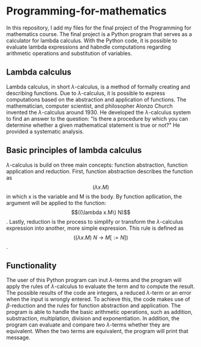 # Programming-for-mathematics
In this repository, I add my files for the final project of the Programming for mathematics course. The final project is a Python program that serves as a calculator for lambda calculus. With the Python code, it is possible to evaluate lambda expressions and habndle computations regarding arithmetic operations and substitution of variables.

## Lambda calculus 
Lambda calculus, in short $\lambda$-calculus, is a method of formally creating and describing functions. Due to $\lambda$-calculus, it is possible to express computations based on the abstraction and application of functions. The mathematician, computer scientist, and philosopher Alonzo Church invented the $\lambda$-calculus around 1930. He developed the $\lambda$-calculus system to find an answer to the question: "Is there a procedure by which you can determine whether a given mathematical statement is true or not?" He provided a systematic analysis. 

## Basic principles of lambda calculus 
$\lambda$-calculus is build on three main concepts: function abstraction, function application and reduction. First, function abstraction describes the function as $$(\lambda x.M) $$ in which x is the variable and M is the body. By function apllication, the argument will be applied to the function: $$((\lambda x.M\) N)$$. Lastly, reduction is the process to simplify or transform the $\lambda$-calculus expression into another, more simple expression. This rule is defined as $$((\lambda x.M) \ N\ \to \ M[ := N])$$.

## Functionality
The user of this Python program can inut $\lambda$-terms and the program will apply the rules of $\lambda$-calculus to evaluate the term and to compute the result. The possible results of the code are integers, a reduced $\lambda$-term or an error when the input is wrongly entered. To achieve this, the code makes use of $\beta$-reduction and the rules for function abstraction and application.
The program is able to handle the basic arithmetic operations, such as addition, substraction, multiplation, division and exponentiation. 
In addition, the program can evaluate and compare two $\lambda$-terms whether they are equivalent. When the two terms are equivalent, the program will print that message.
